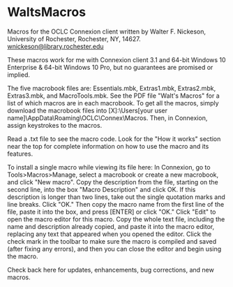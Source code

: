 # WaltsMacros
Macros for the OCLC Connexion client written by Walter F. Nickeson, University of Rochester, Rochester, NY, 14627.
wnickeson@library.rochester.edu

These macros work for me with Connexion client 3.1 and 64-bit Windows 10 Enterprise & 64-bit Windows 10 Pro, but no guarantees are promised or implied.

The five macrobook files are: Essentials.mbk, Extras1.mbk, Extras2.mbk, Extras3.mbk, and MacroTools.mbk. See the PDF file "Walt's Macros" for a list of which macros are in each macrobook. To get all the macros, simply download the macrobook files into [X]:\Users\[your user name]\AppData\Roaming\OCLC\Connex\Macros\. Then, in Connexion, assign keystrokes to the macros.

Read a .txt file to see the macro code. Look for the "How it works" section near the top for complete information on how to use the macro and its features.

To install a single macro while viewing its file here: In Connexion, go to Tools>Macros>Manage, select a macrobook or create a new macrobook, and click "New macro". Copy the description from the file, starting on the second line, into the box "Macro Description" and click OK. If this description is longer than two lines, take out the single quotation marks and line breaks. Click "OK." Then copy the macro name from the first line of the file, paste it into the box, and press [ENTER] or click "OK." Click "Edit" to open the macro editor for this macro. Copy the whole text file, including the name and description already copied, and paste it into the macro editor, replacing any text that appeared when you opened the editor. Click the check mark in the toolbar to make sure the macro is compiled and saved (after fixing any errors), and then you can close the editor and begin using the macro.

Check back here for updates, enhancements, bug corrections, and new macros.
